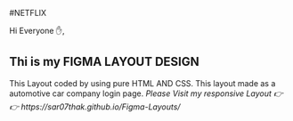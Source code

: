 #NETFLIX
<P> Hi Everyone ✋,</P>
<h2>Thi is my FIGMA LAYOUT DESIGN </h2>
<p>This Layout coded by using pure HTML AND CSS.
This layout made as a automotive car company login page.
<i>Please Visit my responsive Layout 👉👉  https://sar07thak.github.io/Figma-Layouts/</i></p>
